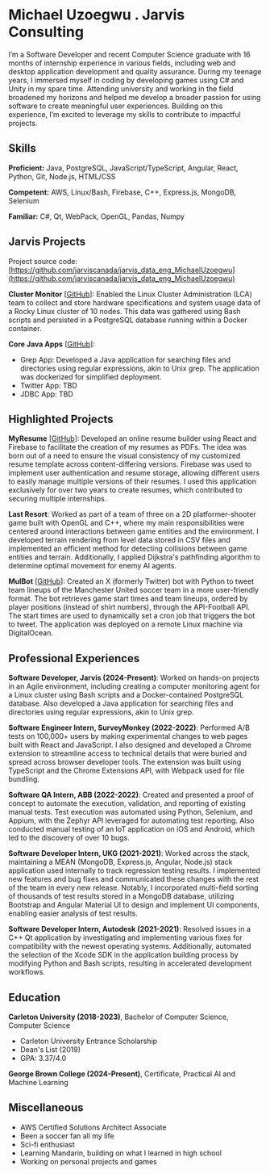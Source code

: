 # Michael Uzoegwu . Jarvis Consulting

I’m a Software Developer and recent Computer Science graduate with 16 months of internship experience in various fields, including web and desktop application development and quality assurance. During my teenage years, I immersed myself in coding by developing games using C# and Unity in my spare time. Attending university and working in the field broadened my horizons and helped me develop a broader passion for using software to create meaningful user experiences. Building on this experience, I’m excited to leverage my skills to contribute to impactful projects.

## Skills

**Proficient:** Java, PostgreSQL, JavaScript/TypeScript, Angular, React, Python, Git, Node.js, HTML/CSS

**Competent:** AWS, Linux/Bash, Firebase, C++, Express.js, MongoDB, Selenium

**Familiar:** C#, Qt, WebPack, OpenGL, Pandas, Numpy

## Jarvis Projects

Project source code: [https://github.com/jarviscanada/jarvis_data_eng_MichaelUzoegwu](https://github.com/jarviscanada/jarvis_data_eng_MichaelUzoegwu)


**Cluster Monitor** [[GitHub](https://github.com/jarviscanada/jarvis_data_eng_MichaelUzoegwu/tree/master/linux_sql)]: Enabled the Linux Cluster Administration (LCA) team to collect and store hardware specifications and system usage data of a Rocky Linux cluster of 10 nodes. This data was gathered using Bash scripts and persisted in a PostgreSQL database running within a Docker container.

**Core Java Apps** [[GitHub](https://github.com/jarviscanada/jarvis_data_eng_MichaelUzoegwu/tree/master/core_java)]:
      
  - Grep App: Developed a Java application for searching files and directories using regular expressions, akin to Unix grep. The application was dockerized for simplified deployment.
  - Twitter App: TBD
  - JDBC App: TBD


## Highlighted Projects
**MyResume** [[GitHub](https://github.com/micuzo/resume-editor)]: Developed an online resume builder using React and Firebase to facilitate the creation of my resumes as PDFs. The idea was born out of a need to ensure the visual consistency of my customized resume template across content-differing versions. Firebase was used to implement user authentication and resume storage, allowing different users to easily manage multiple versions of their resumes. I used this application exclusively for over two years to create resumes, which contributed to securing multiple internships.

**Last Resort**: Worked as part of a team of three on a 2D platformer-shooter game built with OpenGL and C++, where my main responsibilities were centered around interactions between game entities and the environment. I developed terrain rendering from level data stored in CSV files and implemented an efficient method for detecting collisions between game entities and terrain. Additionally, I applied Dijkstra's pathfinding algorithm to determine optimal movement for enemy AI agents.

**MulBot** [[GitHub](https://github.com/micuzo/mutd-lineup)]: Created an X (formerly Twitter) bot with Python to tweet team lineups of the Manchester United soccer team in a more user-friendly format. The bot retrieves game start times and team lineups, ordered by player positions (instead of shirt numbers), through the API-Football API. The start times are used to dynamically set a cron job that triggers the bot to tweet. The application was deployed on a remote Linux machine via DigitalOcean.


## Professional Experiences

**Software Developer, Jarvis (2024-Present)**: Worked on hands-on projects in an Agile environment, including creating a computer monitoring agent for a Linux cluster using Bash scripts and a Docker-contained PostgreSQL database. Also developed a Java application for searching files and directories using regular expressions, akin to Unix grep.

**Software Engineer Intern, SurveyMonkey (2022-2022)**: Performed A/B tests on 100,000+ users by making experimental changes to web pages built with React and JavaScript. I also designed and developed a Chrome extension to streamline access to technical details that were buried and spread across browser developer tools. The extension was built using TypeScript and the Chrome Extensions API, with Webpack used for file bundling.

**Software QA Intern, ABB (2022-2022)**: Created and presented a proof of concept to automate the execution, validation, and reporting of existing manual tests. Test execution was automated using Python, Selenium, and Appium, with the Zephyr API leveraged for automating test reporting. Also conducted manual testing of an IoT application on iOS and Android, which led to the discovery of over 10 bugs.

**Software Developer Intern, UKG (2021-2021)**: Worked across the stack, maintaining a MEAN (MongoDB, Express.js, Angular, Node.js) stack application used internally to track regression testing results. I implemented new features and bug fixes and communicated these changes with the rest of the team in every new release. Notably, I incorporated multi-field sorting of thousands of test results stored in a MongoDB database, utilizing Bootstrap and Angular Material UI to design and implement UI components, enabling easier analysis of test results.

**Software Developer Intern, Autodesk (2021-2021)**: Resolved issues in a C++ Qt application by investigating and implementing various fixes for compatibility with the newest operating systems. Additionally, automated the selection of the Xcode SDK in the application building process by modifying Python and Bash scripts, resulting in accelerated development workflows.


## Education
**Carleton University (2018-2023)**, Bachelor of Computer Science, Computer Science
- Carleton University Entrance Scholarship
- Dean's List (2019)
- GPA: 3.37/4.0

**George Brown College (2024-Present)**, Certificate, Practical AI and Machine Learning


## Miscellaneous
- AWS Certified Solutions Architect Associate
- Been a soccer fan all my life
- Sci-fi enthusiast
- Learning Mandarin, building on what I learned in high school
- Working on personal projects and games